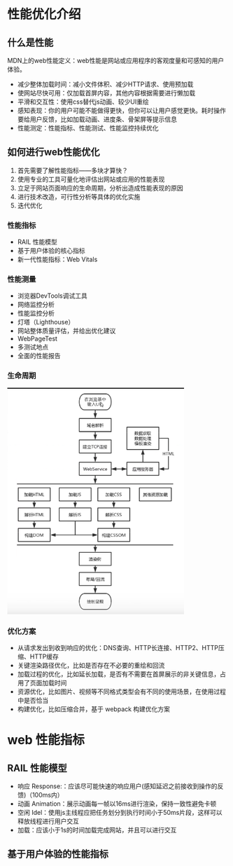 # 性能优化介绍

## 什么是性能

MDN上的web性能定义：web性能是网站或应用程序的客观度量和可感知的用户体验。

- 减少整体加载时间：减小文件体积、减少HTTP请求、使用预加载
- 使网站尽快可用：仅加载首屏内容，其他内容根据需要进行懒加载
- 平滑和交互性：使用css替代js动画、较少UI重绘
- 感知表现：你的用户可能不能做得更快，但你可以让用户感觉更快。耗时操作要给用户反馈，比如加载动画、进度条、骨架屏等提示信息
- 性能测定：性能指标、性能测试、性能监控持续优化

## 如何进行web性能优化

1. 首先需要了解性能指标——多块才算快？
2. 使用专业的工具可量化地评估出网站或应用的性能表现
3. 立足于网站页面响应的生命周期，分析出造成性能表现的原因
4. 进行技术改造，可行性分析等具体的优化实施
5. 迭代优化

### 性能指标

- RAIL 性能模型
- 基于用户体验的核心指标
- 新一代性能指标：Web Vitals

### 性能测量

- 浏览器DevTools调试工具
- 网络监控分析
- 性能监控分析
- 灯塔（Lighthouse）
- 网站整体质量评估，并给出优化建议
- WebPageTest
- 多测试地点
- 全面的性能报告

### 生命周期

![image-20230712130556518](性能优化.assets/image-20230712130556518.png)

### 优化方案

- 从请求发出到收到响应的优化：DNS查询、HTTP长连接、HTTP2、HTTP压缩、HTTP缓存
- 关键渲染路径优化，比如是否存在不必要的重绘和回流
- 加载过程的优化，比如延长加载，是否有不需要在首屏展示的非关键信息，占用了页面加载时间
- 资源优化，比如图片、视频等不同格式类型会有不同的使用场景，在使用过程中是否恰当
- 构建优化，比如压缩合并，基于 webpack 构建优化方案

# web 性能指标

## RAIL 性能模型

- 响应 Response:：应该尽可能快速的响应用户(感知延迟之前接收到操作的反馈)（100ms内）
- 动画 Animation：展示动画每一帧以16ms进行渲染，保持一致性避免卡顿
- 空闲 Idel：使用js主线程应把任务划分到执行时间小于50ms片段，这样可以释放线程进行用户交互
- 加载：应该小于1s的时间加载完成网站，并且可以进行交互

## 基于用户体验的性能指标

